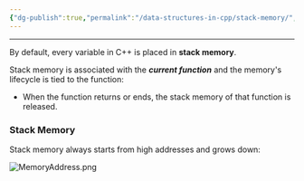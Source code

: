 ```yaml
---
{"dg-publish":true,"permalink":"/data-structures-in-cpp/stack-memory/","dgPassFrontmatter":true}
---
```


---
By default, every variable in C++ is placed in **stack memory**.

Stack memory is associated with the ___current function___ and the memory's lifecycle is tied to the function:

- When the function returns or ends, the stack memory of that function is released.

### Stack Memory 

Stack memory always starts from high addresses and grows down:

![MemoryAddress.png](/img/user/Data%20Structures%20in%20Cpp/Reference%20images/MemoryAddress.png)

